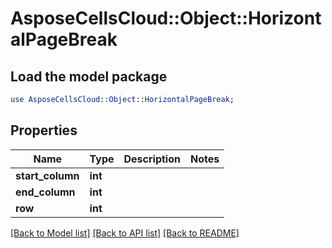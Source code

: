 # AsposeCellsCloud::Object::HorizontalPageBreak

## Load the model package
```perl
use AsposeCellsCloud::Object::HorizontalPageBreak;
```

## Properties
Name | Type | Description | Notes
------------ | ------------- | ------------- | -------------
**start_column** | **int** |  | 
**end_column** | **int** |  | 
**row** | **int** |  | 

[[Back to Model list]](../README.md#documentation-for-models) [[Back to API list]](../README.md#documentation-for-api-endpoints) [[Back to README]](../README.md)


